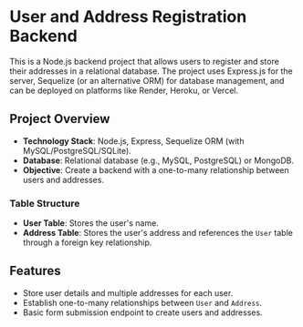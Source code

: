 # User and Address Registration Backend

This is a Node.js backend project that allows users to register and store their addresses in a relational database. The project uses Express.js for the server, Sequelize (or an alternative ORM) for database management, and can be deployed on platforms like Render, Heroku, or Vercel.

## Project Overview

- **Technology Stack**: Node.js, Express, Sequelize ORM (with MySQL/PostgreSQL/SQLite).
- **Database**: Relational database (e.g., MySQL, PostgreSQL) or MongoDB.
- **Objective**: Create a backend with a one-to-many relationship between users and addresses.

### Table Structure

- **User Table**: Stores the user's name.
- **Address Table**: Stores the user's address and references the `User` table through a foreign key relationship.

## Features

- Store user details and multiple addresses for each user.
- Establish one-to-many relationships between `User` and `Address`.
- Basic form submission endpoint to create users and addresses.

